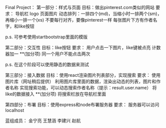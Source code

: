 Final Project：
第一部分：样式与页面
目标：做出pinterest.com类似的网站
要求：
导航栏
logo
页面图片
动态排列：一排四个(md)，当缩小时一排两个(sm)，再缩小一排一个(xs)
不要每行对齐，要像pinterest一样
每张图片下方有作者名字，和like按钮

p.s. 可参考使用startbootstrap里面的模版

第二部分：交互性
目标：like按钮
要求：
用户点击一下图片，like键被点亮
计数器加一
**(加分项) 同一个用户不能点击两次

p.s. 在这个阶段可以使用静态的数据来测试

第三部分：接入数据
目标：使用react渲染图片列表部分，实现搜索
要求：
使用图片库（网址稍后提供）
利用图片库里面的数据，渲染出动态的列表，图片和作者名称
实现搜索功能，可以动态搜索作者名称（提示：result.user.name）
将like的数据接入
**(加分项) 将搜索栏放在导航栏里面

第四部分：布署
目标：使用express和node布署服务器
要求：
服务器可以访问 localhost



蓝组成员：
金宁亮
王慧涵
李建兴
赵航
